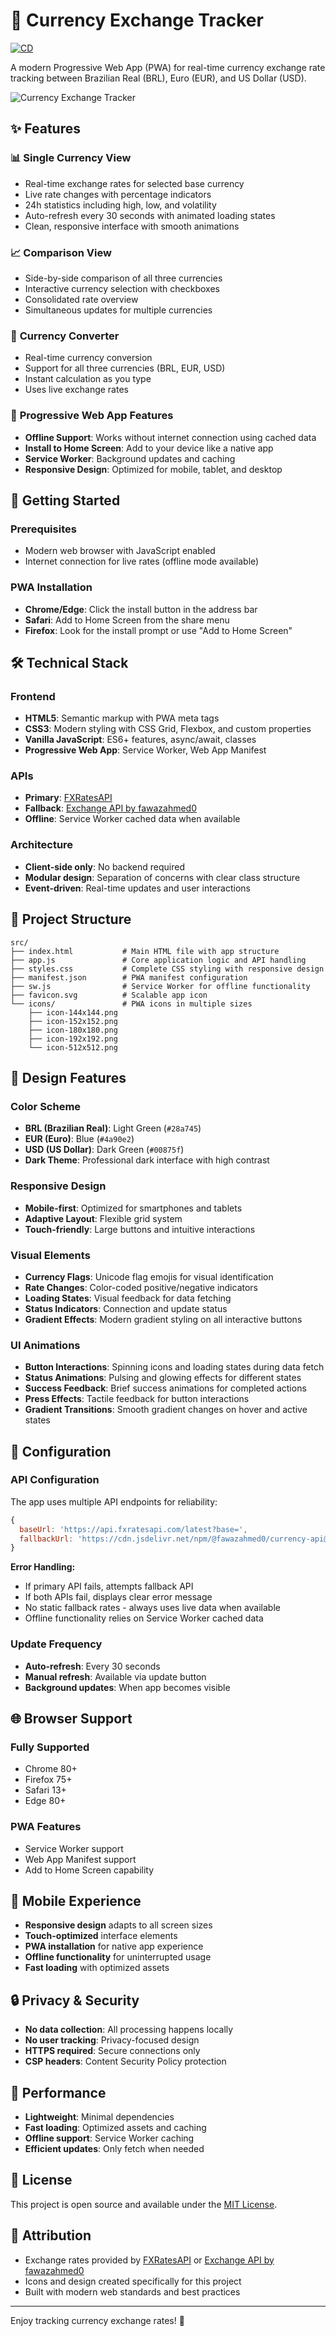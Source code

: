 # 💱 Currency Exchange Tracker

[![CD](https://github.com/wlsf82/currency-exchange-tracker/actions/workflows/cd.yml/badge.svg)](https://github.com/wlsf82/currency-exchange-tracker/actions)

A modern Progressive Web App (PWA) for real-time currency exchange rate tracking between Brazilian Real (BRL), Euro (EUR), and US Dollar (USD).

![Currency Exchange Tracker](src/icons/icon-192x192.png)

## ✨ Features

### 📊 **Single Currency View**

- Real-time exchange rates for selected base currency
- Live rate changes with percentage indicators
- 24h statistics including high, low, and volatility
- Auto-refresh every 30 seconds with animated loading states
- Clean, responsive interface with smooth animations

### 📈 **Comparison View**

- Side-by-side comparison of all three currencies
- Interactive currency selection with checkboxes
- Consolidated rate overview
- Simultaneous updates for multiple currencies

### 💱 **Currency Converter**

- Real-time currency conversion
- Support for all three currencies (BRL, EUR, USD)
- Instant calculation as you type
- Uses live exchange rates

### 🔄 **Progressive Web App Features**

- **Offline Support**: Works without internet connection using cached data
- **Install to Home Screen**: Add to your device like a native app
- **Service Worker**: Background updates and caching
- **Responsive Design**: Optimized for mobile, tablet, and desktop

## 🚀 Getting Started

### Prerequisites

- Modern web browser with JavaScript enabled
- Internet connection for live rates (offline mode available)

### PWA Installation

- **Chrome/Edge**: Click the install button in the address bar
- **Safari**: Add to Home Screen from the share menu
- **Firefox**: Look for the install prompt or use "Add to Home Screen"

## 🛠️ Technical Stack

### Frontend

- **HTML5**: Semantic markup with PWA meta tags
- **CSS3**: Modern styling with CSS Grid, Flexbox, and custom properties
- **Vanilla JavaScript**: ES6+ features, async/await, classes
- **Progressive Web App**: Service Worker, Web App Manifest

### APIs

- **Primary**: [FXRatesAPI](https://fxratesapi.com)
- **Fallback**: [Exchange API by fawazahmed0](https://github.com/fawazahmed0/exchange-api)
- **Offline**: Service Worker cached data when available

### Architecture

- **Client-side only**: No backend required
- **Modular design**: Separation of concerns with clear class structure
- **Event-driven**: Real-time updates and user interactions

## 📁 Project Structure

```text
src/
├── index.html           # Main HTML file with app structure
├── app.js               # Core application logic and API handling
├── styles.css           # Complete CSS styling with responsive design
├── manifest.json        # PWA manifest configuration
├── sw.js                # Service Worker for offline functionality
├── favicon.svg          # Scalable app icon
└── icons/               # PWA icons in multiple sizes
    ├── icon-144x144.png
    ├── icon-152x152.png
    ├── icon-180x180.png
    ├── icon-192x192.png
    └── icon-512x512.png
```

## 🎨 Design Features

### Color Scheme

- **BRL (Brazilian Real)**: Light Green (`#28a745`)
- **EUR (Euro)**: Blue (`#4a90e2`)
- **USD (US Dollar)**: Dark Green (`#00875f`)
- **Dark Theme**: Professional dark interface with high contrast

### Responsive Design

- **Mobile-first**: Optimized for smartphones and tablets
- **Adaptive Layout**: Flexible grid system
- **Touch-friendly**: Large buttons and intuitive interactions

### Visual Elements

- **Currency Flags**: Unicode flag emojis for visual identification
- **Rate Changes**: Color-coded positive/negative indicators
- **Loading States**: Visual feedback for data fetching
- **Status Indicators**: Connection and update status
- **Gradient Effects**: Modern gradient styling on all interactive buttons

### UI Animations

- **Button Interactions**: Spinning icons and loading states during data fetch
- **Status Animations**: Pulsing and glowing effects for different states
- **Success Feedback**: Brief success animations for completed actions
- **Press Effects**: Tactile feedback for button interactions
- **Gradient Transitions**: Smooth gradient changes on hover and active states

## 🔧 Configuration

### API Configuration

The app uses multiple API endpoints for reliability:

```javascript
{
  baseUrl: 'https://api.fxratesapi.com/latest?base=',
  fallbackUrl: 'https://cdn.jsdelivr.net/npm/@fawazahmed0/currency-api@latest/v1/currencies/'
}
```

**Error Handling:**

- If primary API fails, attempts fallback API
- If both APIs fail, displays clear error message
- No static fallback rates - always uses live data when available
- Offline functionality relies on Service Worker cached data

### Update Frequency

- **Auto-refresh**: Every 30 seconds
- **Manual refresh**: Available via update button
- **Background updates**: When app becomes visible

## 🌐 Browser Support

### Fully Supported

- Chrome 80+
- Firefox 75+
- Safari 13+
- Edge 80+

### PWA Features

- Service Worker support
- Web App Manifest support
- Add to Home Screen capability

## 📱 Mobile Experience

- **Responsive design** adapts to all screen sizes
- **Touch-optimized** interface elements
- **PWA installation** for native app experience
- **Offline functionality** for uninterrupted usage
- **Fast loading** with optimized assets

## 🔒 Privacy & Security

- **No data collection**: All processing happens locally
- **No user tracking**: Privacy-focused design
- **HTTPS required**: Secure connections only
- **CSP headers**: Content Security Policy protection

## 🚀 Performance

- **Lightweight**: Minimal dependencies
- **Fast loading**: Optimized assets and caching
- **Offline support**: Service Worker caching
- **Efficient updates**: Only fetch when needed

## 📄 License

This project is open source and available under the [MIT License](LICENSE).

## 🔗 Attribution

- Exchange rates provided by [FXRatesAPI](https://fxratesapi.com) or [Exchange API by fawazahmed0](https://github.com/fawazahmed0/exchange-api)
- Icons and design created specifically for this project
- Built with modern web standards and best practices

---

Enjoy tracking currency exchange rates! 💱
